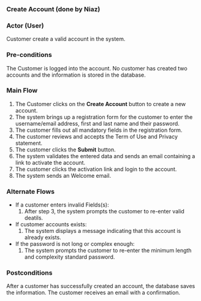 ### Create Account (done by Niaz)

### Actor (User)
Customer create a valid account in the system.

### Pre-conditions
The Customer is logged into the account. No customer has created two accounts and the information is stored in the database. 

### Main Flow
1. The Customer clicks on the **Create Account** button to create a new account.
2. The system brings up a registration form for the customer to enter the username/email address, first and last name and their password.
3. The customer fills out all mandatory fields in the registration form. 
4. The customer reviews and accepts the Term of Use and Privacy statement.
5. The customer clicks the **Submit** button.
6. The system validates the entered data and sends an email containing a link to activate the account.
7. The customer clicks the activation link and login to the account.
8. The system sends an Welcome email. 

### Alternate Flows
* If a customer enters invalid  Fields(s):
    1. After step 3, the system prompts the customer to re-enter valid deatils.
* If customer accounts exists:
   1. The system displays a message indicating that this account is already exists. 
* If the password is not long or complex enough:
   1.  The system prompts the customer to re-enter the minimum length and complexity standard password. 
   
### Postconditions
After a customer has successfully created an account, the database saves the information. The customer receives an email with a confirmation. 


